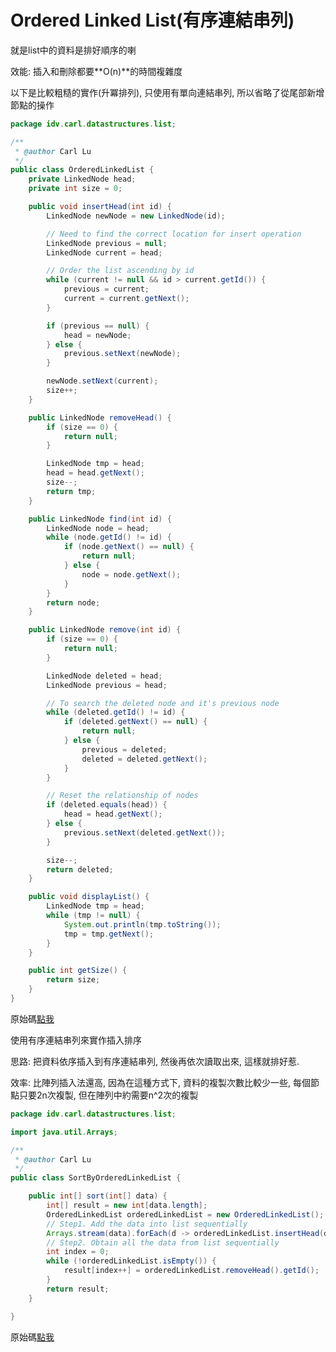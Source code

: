# Ordered Linked List\(有序連結串列\)

就是list中的資料是排好順序的喇

效能: 插入和刪除都要**O\(n\)**的時間複雜度

以下是比較粗糙的實作\(升冪排列\), 只使用有單向連結串列, 所以省略了從尾部新增節點的操作

```java
package idv.carl.datastructures.list;

/**
 * @author Carl Lu
 */
public class OrderedLinkedList {
    private LinkedNode head;
    private int size = 0;

    public void insertHead(int id) {
        LinkedNode newNode = new LinkedNode(id);

        // Need to find the correct location for insert operation
        LinkedNode previous = null;
        LinkedNode current = head;

        // Order the list ascending by id
        while (current != null && id > current.getId()) {
            previous = current;
            current = current.getNext();
        }

        if (previous == null) {
            head = newNode;
        } else {
            previous.setNext(newNode);
        }

        newNode.setNext(current);
        size++;
    }

    public LinkedNode removeHead() {
        if (size == 0) {
            return null;
        }

        LinkedNode tmp = head;
        head = head.getNext();
        size--;
        return tmp;
    }

    public LinkedNode find(int id) {
        LinkedNode node = head;
        while (node.getId() != id) {
            if (node.getNext() == null) {
                return null;
            } else {
                node = node.getNext();
            }
        }
        return node;
    }

    public LinkedNode remove(int id) {
        if (size == 0) {
            return null;
        }

        LinkedNode deleted = head;
        LinkedNode previous = head;

        // To search the deleted node and it's previous node
        while (deleted.getId() != id) {
            if (deleted.getNext() == null) {
                return null;
            } else {
                previous = deleted;
                deleted = deleted.getNext();
            }
        }

        // Reset the relationship of nodes
        if (deleted.equals(head)) {
            head = head.getNext();
        } else {
            previous.setNext(deleted.getNext());
        }

        size--;
        return deleted;
    }

    public void displayList() {
        LinkedNode tmp = head;
        while (tmp != null) {
            System.out.println(tmp.toString());
            tmp = tmp.getNext();
        }
    }

    public int getSize() {
        return size;
    }
}
```

原始碼[點我](https://github.com/yotsuba1022/LeetCode/blob/master/src/main/java/idv/carl/datastructures/list/OrderedLinkedList.java)

使用有序連結串列來實作插入排序

思路: 把資料依序插入到有序連結串列, 然後再依次讀取出來, 這樣就排好惹.

效率: 比陣列插入法還高, 因為在這種方式下, 資料的複製次數比較少一些, 每個節點只要2n次複製, 但在陣列中約需要n^2次的複製

```java
package idv.carl.datastructures.list;

import java.util.Arrays;

/**
 * @author Carl Lu
 */
public class SortByOrderedLinkedList {

    public int[] sort(int[] data) {
        int[] result = new int[data.length];
        OrderedLinkedList orderedLinkedList = new OrderedLinkedList();
        // Step1. Add the data into list sequentially
        Arrays.stream(data).forEach(d -> orderedLinkedList.insertHead(d));
        // Step2. Obtain all the data from list sequentially
        int index = 0;
        while (!orderedLinkedList.isEmpty()) {
            result[index++] = orderedLinkedList.removeHead().getId();
        }
        return result;
    }

}
```

原始碼[點我](https://github.com/yotsuba1022/LeetCode/blob/master/src/main/java/idv/carl/datastructures/list/SortByOrderedLinkedList.java)

